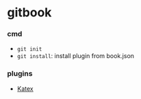 # gitbook
### cmd
* `git init`
* `git install`: install plugin from book.json
### plugins
* [Katex](https://plugins.gitbook.com/plugin/katex)
